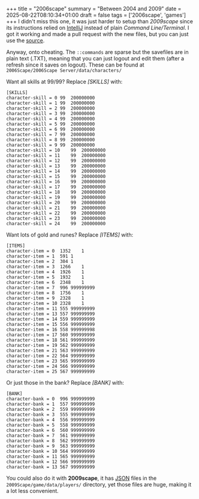 +++
title = "2006scape"
summary = "Between 2004 and 2009"
date = 2025-08-22T08:10:34+01:00
draft = false
tags = ['2006scape', 'games']
+++
I didn't miss this one, it was just harder to setup than *2009scape* since its instructions relied on [IntelliJ](https://www.jetbrains.com/idea/) instead of plain *Command Line/Terminal*. I got it working and made a pull request with the new files, but you can just use the [source](https://github.com/2006-Scape/2006Scape).

Anyway, onto cheating. The `::commands` are sparse but the savefiles are in plain text (.TXT), meaning that you can just logout and edit them (after a refresh since it saves on logout). These can be found at `2006Scape/2006Scape Server/data/characters/`

Want all skills at 99/99? Replace *[SKILLS]* with:
```
[SKILLS]
character-skill = 0	99	200000000
character-skill = 1	99	200000000
character-skill = 2	99	200000000
character-skill = 3	99	200000000
character-skill = 4	99	200000000
character-skill = 5	99	200000000
character-skill = 6	99	200000000
character-skill = 7	99	200000000
character-skill = 8	99	200000000
character-skill = 9	99	200000000
character-skill = 10	99	200000000
character-skill = 11	99	200000000
character-skill = 12	99	200000000
character-skill = 13	99	200000000
character-skill = 14	99	200000000
character-skill = 15	99	200000000
character-skill = 16	99	200000000
character-skill = 17	99	200000000
character-skill = 18	99	200000000
character-skill = 19	99	200000000
character-skill = 20	99	200000000
character-skill = 21	99	200000000
character-skill = 22	99	200000000
character-skill = 23	99	200000000
character-skill = 24	99	200000000
```

Want lots of gold and runes? Replace *[ITEMS]* with:
```
[ITEMS]
character-item = 0	1352	1
character-item = 1	591	1
character-item = 2	304	1
character-item = 3	1266	1
character-item = 4	1926	1
character-item = 5	1932	1
character-item = 6	2348	1
character-item = 7	996	999999999
character-item = 8	1756	1
character-item = 9	2328	1
character-item = 10	2328	1
character-item = 11	555	999999999
character-item = 13	557	999999999
character-item = 14	559	999999999
character-item = 15	556	999999999
character-item = 16	558	999999998
character-item = 17	560	999999999
character-item = 18	561	999999999
character-item = 19	562	999999999
character-item = 21	563	999999999
character-item = 22	564	999999999
character-item = 23	565	999999999
character-item = 24	566	999999999
character-item = 25	567	999999999
```

Or just those in the bank? Replace *[BANK]* with:
```
[BANK]
character-bank = 0	996	999999999
character-bank = 1	557	999999999
character-bank = 2	559	999999999
character-bank = 3	555	999999999
character-bank = 4	556	999999999
character-bank = 5	558	999999999
character-bank = 6	560	999999999
character-bank = 7	561	999999999
character-bank = 8	562	999999999
character-bank = 9	563	999999999
character-bank = 10	564	999999999
character-bank = 11	565	999999999
character-bank = 12	566	999999999
character-bank = 13	567	999999999
```

You could also do it with **2009scape**, it has [JSON](https://www.json.org/json-en.html) files in the `2009Scape/game/data/players/` directory, yet those files are huge, making it a lot less convenient.
